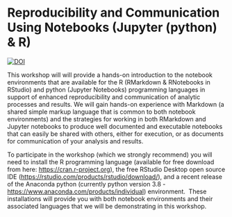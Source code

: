 # Reproducibility and Communication Using Notebooks (Jupyter (python) & R)

[![DOI](https://zenodo.org/badge/161496152.svg)](https://zenodo.org/badge/latestdoi/161496152)

This workshop will will provide a hands-on introduction to the notebook environments that are available for the R (RMarkdown & RNotebooks in RStudio) and python (Jupyter Notebooks) programming languages in support of enhanced reproducibility and communication of analytic processes and results. We will gain hands-on experience with Markdown (a shared simple markup language that is common to both notebook environments) and the strategies for working in both RMarkdown and Jupyter notebooks to produce well documented and executable notebooks that can easily be shared with others, either for execution, or as documents for communication of your analysis and results.   


To participate in the workshop (which we strongly recommend) you will need to install the R programming language (available for free download from here: https://cran.r-project.org), the free RStudio Desktop open source IDE (https://rstudio.com/products/rstudio/download/), and a recent release of the Anaconda python (currently python version 3.8 - https://www.anaconda.com/products/individual) environment.  These installations will provide you with both notebook environments and their associated languages that we will be demonstrating in this workshop.
